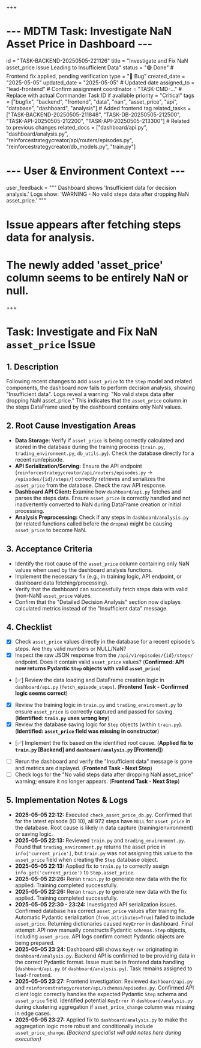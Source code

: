+++
# --- MDTM Task: Investigate NaN Asset Price in Dashboard ---
id = "TASK-BACKEND-20250505-221126"
title = "Investigate and Fix NaN asset_price Issue Leading to Insufficient Data"
status = "🟢 Done" # Frontend fix applied, pending verification
type = "🐞 Bug"
created_date = "2025-05-05"
updated_date = "2025-05-05" # Updated date
assigned_to = "lead-frontend" # Confirm assignment
coordinator = "TASK-CMD-..." # Replace with actual Commander Task ID if available
priority = "Critical"
tags = ["bugfix", "backend", "frontend", "data", "nan", "asset_price", "api", "database", "dashboard", "analysis"] # Added frontend tag
related_tasks = ["TASK-BACKEND-20250505-211848", "TASK-DB-20250505-212500", "TASK-API-20250505-212200", "TASK-API-20250505-213300"] # Related to previous changes
related_docs = ["dashboard/api.py", "dashboard/analysis.py", "reinforcestrategycreator/api/routers/episodes.py", "reinforcestrategycreator/db_models.py", "train.py"]
# --- User & Environment Context ---
user_feedback = """
Dashboard shows 'Insufficient data for decision analysis.'
Logs show: 'WARNING - No valid steps data after dropping NaN asset_price.'
"""
# Issue appears after fetching steps data for analysis.
# The newly added 'asset_price' column seems to be entirely NaN or null.
+++

# Task: Investigate and Fix NaN `asset_price` Issue

## 1. Description

Following recent changes to add `asset_price` to the `Step` model and related components, the dashboard now fails to perform decision analysis, showing "Insufficient data". Logs reveal a warning: "No valid steps data after dropping NaN asset_price." This indicates that the `asset_price` column in the steps DataFrame used by the dashboard contains only NaN values.

## 2. Root Cause Investigation Areas

*   **Data Storage:** Verify if `asset_price` is being correctly calculated and stored in the database during the training process (`train.py`, `trading_environment.py`, `db_utils.py`). Check the database directly for a recent run/episode.
*   **API Serialization/Serving:** Ensure the API endpoint (`reinforcestrategycreator/api/routers/episodes.py` -> `/episodes/{id}/steps/`) correctly retrieves and serializes the `asset_price` from the database. Check the raw API response.
*   **Dashboard API Client:** Examine how `dashboard/api.py` fetches and parses the steps data. Ensure `asset_price` is correctly handled and not inadvertently converted to NaN during DataFrame creation or initial processing.
*   **Analysis Preprocessing:** Check if any steps in `dashboard/analysis.py` (or related functions called before the `dropna`) might be causing `asset_price` to become NaN.

## 3. Acceptance Criteria

*   Identify the root cause of the `asset_price` column containing only NaN values when used by the dashboard analysis functions.
*   Implement the necessary fix (e.g., in training logic, API endpoint, or dashboard data fetching/processing).
*   Verify that the dashboard can successfully fetch steps data with valid (non-NaN) `asset_price` values.
*   Confirm that the "Detailed Decision Analysis" section now displays calculated metrics instead of the "Insufficient data" message.

## 4. Checklist

*   [x] Check `asset_price` values directly in the database for a recent episode's steps. Are they valid numbers or NULL/NaN?
*   [x] Inspect the raw JSON response from the `/api/v1/episodes/{id}/steps/` endpoint. Does it contain valid `asset_price` values? (**Confirmed: API now returns Pydantic `Step` objects with valid `asset_price`**)
*   [✅] Review the data loading and DataFrame creation logic in `dashboard/api.py` (`fetch_episode_steps`). (**Frontend Task - Confirmed logic seems correct**)
*   [x] Review the training logic in `train.py` and `trading_environment.py` to ensure `asset_price` is correctly captured and passed for saving. (**Identified: `train.py` uses wrong key**)
*   [x] Review the database saving logic for `Step` objects (within `train.py`). (**Identified: `asset_price` field was missing in constructor**)
*   [✅] Implement the fix based on the identified root cause. (**Applied fix to `train.py` [Backend] and `dashboard/analysis.py` [Frontend]**)
*   [ ] Rerun the dashboard and verify the "Insufficient data" message is gone and metrics are displayed. (**Frontend Task - Next Step**)
*   [ ] Check logs for the "No valid steps data after dropping NaN asset_price" warning; ensure it no longer appears. (**Frontend Task - Next Step**)

## 5. Implementation Notes & Logs

*   **2025-05-05 22:12:** Executed `check_asset_price_db.py`. Confirmed that for the latest episode (ID 10), all 972 steps have `NULL` for `asset_price` in the database. Root cause is likely in data capture (training/environment) or saving logic.
*   **2025-05-05 22:13:** Reviewed `train.py` and `trading_environment.py`. Found that `trading_environment.py` returns the asset price in `info['current_price']`, but `train.py` was not assigning this value to the `asset_price` field when creating the `Step` database object.
*   **2025-05-05 22:13:** Applied fix to `train.py` to correctly assign `info.get('current_price')` to `Step.asset_price`.
*   **2025-05-05 22:26:** Reran `train.py` to generate new data with the fix applied. Training completed successfully.
*   **2025-05-05 22:26:** Reran `train.py` to generate new data with the fix applied. Training completed successfully.
*   **2025-05-05 22:30 - 23:24:** Investigated API serialization issues. Confirmed database has correct `asset_price` values after training fix. Automatic Pydantic serialization (`from_attributes=True`) failed to include `asset_price`. Returning dictionaries caused `KeyError` in dashboard. Final attempt: API now manually constructs Pydantic `schemas.Step` objects, including `asset_price`. API logs confirm correct Pydantic objects are being prepared.
*   **2025-05-05 23:24:** Dashboard still shows `KeyError` originating in `dashboard/analysis.py`. Backend API is confirmed to be providing data in the correct Pydantic format. Issue must be in frontend data handling (`dashboard/api.py` or `dashboard/analysis.py`). Task remains assigned to `lead-frontend`.
*   **2025-05-05 23:27:** Frontend investigation: Reviewed `dashboard/api.py` and `reinforcestrategycreator/api/schemas/episodes.py`. Confirmed API client logic correctly handles the expected Pydantic `Step` schema and `asset_price` field. Identified potential `KeyError` in `dashboard/analysis.py` during clustering aggregation if `asset_price_change` column was missing in edge cases.
*   **2025-05-05 23:27:** Applied fix to `dashboard/analysis.py` to make the aggregation logic more robust and conditionally include `asset_price_change`.
*(Backend specialist will add notes here during execution)*